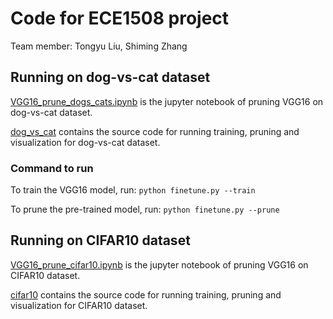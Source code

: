 # Code for ECE1508 project
Team member: Tongyu Liu, Shiming Zhang

## Running on dog-vs-cat dataset
[VGG16_prune_dogs_cats.ipynb](VGG16_prune_dogs_cats.ipynb) is the jupyter notebook of pruning VGG16 on dog-vs-cat dataset. 

[dog_vs_cat](dog_vs_cat) contains the source code for running training, pruning and visualization for dog-vs-cat dataset.

### Command to run
To train the VGG16 model, run:
`python finetune.py --train`

To prune the pre-trained model, run:
`python finetune.py --prune`

## Running on CIFAR10 dataset
[VGG16_prune_cifar10.ipynb](VGG16_prune_cifar10.ipynb) is the jupyter notebook of pruning VGG16 on CIFAR10 dataset.

[cifar10](cifar10) contains the source code for running training, pruning and visualization for CIFAR10 dataset.
